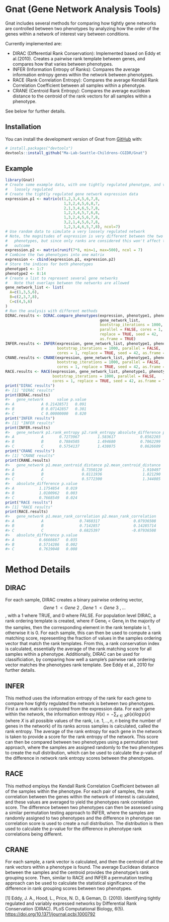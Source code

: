 
<!-- README.md is generated from README.Rmd. Please edit that file -->

# Gnat (Gene Network Analysis Tools)

<!-- badges: start -->
<!-- badges: end -->

Gnat includes several methods for comparing how tightly gene networks
are controlled between two phenotypes by analyzing how the order of the
genes within a network of interest vary between conditions.

Currently implemented are:

- DIRAC (Differential Rank Conservation): Implemented based on Eddy et
  al.(2010). Creates a pairwise rank template between genes, and
  compares how that varies between phenotypes.
- INFER (Information Entropy of Ranks): Compares the average information
  entropy genes within the network between phenotypes.
- RACE (Rank Correlation Entropy): Compares the average Kendall Rank
  Correlation Coefficient between all samples within a phenotype.
- CRANE (Centroid Rank Entropy): Compares the average euclidean distance
  to the centroid of the rank vectors for all samples within a
  phenotype.

See below for further details.

## Installation

You can install the development version of Gnat from
[GitHub](https://github.com/) with:

``` r
# install.packages("devtools")
devtools::install_github("Ma-Lab-Seattle-Childrens-CGIDR/Gnat")
```

## Example

``` r
library(Gnat)
# Create some example data, with one tightly regulated phenotype, and very 
#   loosely regulated
# Create the tightly regulated gene network expression data
expression.p1 <- matrix(c(1,2,3,4,5,6,7,8,
                          1,3,2,4,5,6,8,7,
                          2,1,3,4,6,5,7,8,
                          1,2,3,4,5,7,6,8,
                          1,3,2,4,5,6,7,8,
                          3,2,1,4,5,6,7,8,
                          1,2,3,4,6,5,7,8), ncol=7)
# Use random data to simulate a very loosely regulated network
# Note, the magnitudes of expression is very different between the two 
#   phenotypes, but since only ranks are considered this won't affect the 
#   outcome
expression.p2 <- matrix(runif(7*8, min=1, max=500), ncol = 7)
# Combine the two phenotypes into one matrix
expression <- cbind(expression.p1, expression.p2)
# Store the indices for both phenotypes
phenotype1 <- 1:7
phenotype2 <- 8:14
# Create a list to represent several gene networks
#   Note that overlaps between the networks are allowed
gene_network_list <- list(
  A=c(1,3,5,6),
  B=c(2,3,7,8),
  C=c(4,5,6)
)
# Run the analysis with different methods
DIRAC.results <- DIRAC.compare_phenotypes(expression, phenotype1, phenotype2,
                                          gene_network_list, 
                                          bootstrap_iterations = 1000,
                                          parallel = FALSE, cores = 1, 
                                          replace = TRUE, seed = 42, 
                                          as.frame = TRUE)
INFER.results <- INFER(expression, gene_network_list, phenotype1, phenotype2,
                       bootstrap_iterations = 1000, parallel = FALSE,
                       cores = 1, replace = TRUE, seed = 42, as.frame = TRUE)
CRANE.results <- CRANE(expression, gene_network_list, phenotype1, phenotype2,
                       bootstrap_iterations = 1000, parallel = FALSE,
                       cores = 1, replace = TRUE, seed = 42, as.frame = TRUE)
RACE.results <- RACE(expression, gene_network_list, phenotype1, phenotype2, 
                     bootstrap_iterations = 1000, parallel = FALSE,
                     cores = 1, replace = TRUE, seed = 42, as.frame = TRUE)
print("DIRAC results")
#> [1] "DIRAC results"
print(DIRAC.results)
#>   gene_network      value p.value
#> A            A 0.21428571   0.091
#> B            B 0.07142857   0.301
#> C            C 0.00000000   0.820
print("INFER results")
#> [1] "INFER results"
print(INFER.results)
#>   gene_network p1.rank_entropy p2.rank_entropy absolute_difference p.value
#> A            A       0.7273967        1.583617           0.8562203   0.015
#> B            B       0.7884505        1.494680           0.7062299   0.012
#> C            C       0.5754137        1.438075           0.8626609   0.017
print("CRANE results")
#> [1] "CRANE results"
print(CRANE.results)
#>   gene_network p1.mean_centroid_distance p2.mean_centroid_distance
#> A            A                 0.7350120                  1.910497
#> B            B                 0.8111936                  1.821290
#> C            C                 0.5772300                  1.344085
#>   absolute_difference p.value
#> A           1.1754854   0.019
#> B           1.0100962   0.003
#> C           0.7668549   0.024
print("RACE results")
#> [1] "RACE results"
print(RACE.results)
#>   gene_network p1.mean_rank_correlation p2.mean_rank_correlation
#> A            A                0.7460317               0.07936508
#> B            B                0.7142857               0.14285714
#> C            C                0.6825397              -0.07936508
#>   absolute_difference p.value
#> A           0.6666667   0.035
#> B           0.5714286   0.002
#> C           0.7619048   0.008
```

# Method Details

## DIRAC

For each sample, DIRAC creates a binary pairwise ordering vector,
$$Gene~1~ < Gene~2~, Gene~1~ < Gene~3~,...$$, with a 1 where TRUE, and 0
where FALSE. For population level DIRAC, a rank ordering template is
created, where if Gene<sub>i</sub> \< Gene<sub>j</sub> in the majority
of the samples, then the corresponding element in the rank template is
1, otherwise it is 0. For each sample, this can then be used to compute
a rank matching score, representing the fraction of values in the
samples ordering vector that match the rank templates. From this, a rank
conservation index is calculated, essentially the average of the rank
matching score for all samples within a phenotype. Additionally, DIRAC
can be used for classificiation, by comparing how well a sample’s
pairwise rank ordering vector matches the phenotypes rank template. See
Eddy et al., 2010 for further details.

## INFER

This method uses the information entropy of the rank for each gene to
compare how tightly regulated the network is between two phenotypes.
First a rank matrix is computed from the expression data. For each gene
within the network, the information entropy
$H(x) = -\sum_{x \in X} p(x) log\, p(x)$ (where $X$ is all possible
values of the rank, i.e. $1,..,n$, $n$ being the number of genes in the
network) of its ranks across samples is calculated, called the rank
entropy. The average of the rank entropy for each gene in the network is
taken to provide a score for the rank entropy of the network. This score
can then be compared between two phenotypes using a permutation test
approach, where the samples are assigned randomly to the two phenotypes
to create the null distribution, which can be used to calculate the
p-value of the difference in network rank entropy scores between the
phenotypes.

## RACE

This method employs the Kendall Rank Correlation Coefficient between all
of the samples within the phenotype. For each pair of samples, the rank
correlation between the genes within the network of interest is
calculated, and these values are averaged to yield the phenotypes rank
correlation score. The difference between two phenotypes can then be
assessed using a similar permutation testing approach to INFER, where
the samples are randomly assigned to two phenotypes and the difference
in phenotype ran correlation score is used to create a null
distribution. The distribution is then used to calculate the p-value for
the difference in phenotype rank correlations being different.

## CRANE

For each sample, a rank vector is calculated, and then the centroid of
all the rank vectors within a phenotype is found. The average Euclidean
distance between the samples and the centroid provides the phenotype’s
rank grouping score. Then, similar to RACE and INFER a permutation
testing approach can be used to calculate the statistical significance
of the difference in rank grouping scores between two phenotypes.

\[1\] Eddy, J. A., Hood, L., Price, N. D., & Geman, D. (2010).
Identifying tightly regulated and variably expressed networks by
Differential Rank Conservation (DIRAC). PLoS Computational Biology,
6(5). <https://doi.org/10.1371/journal.pcbi.1000792>
